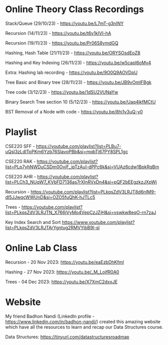 # Online Theory Class Recordings

Stack/Queue (29/10/23) - https://youtu.be/L7mT-g3nINY

Recursion (14/11/23) -  https://youtu.be/t6v1kIVI-hA 

Recursion (19/11/23) - https://youtu.be/Pr06S8ymdGQ 

Hashing, Hash Table (21/11/23) - https://youtu.be/ORYSOsdEoZ8 

Hashing and Key Indexing (26/11/23) - https://youtu.be/w5capl6oMy4  

Extra: Hashing lab recording - https://youtu.be/9O0Q9AOVDpU 

Tree Basic and Binary tree (28/11/23) - https://youtu.be/JB9vOmIFBgk 

Tree code (3/12/23) -  https://youtu.be/1dSU2VUNaYw 

Binary Search Tree section 10 (5/12/23) - https://youtu.be/Uaq4jkfMCtU 

BST Removal of a Node with code - https://youtu.be/8hi1v3uQ-y0

# Playlist

CSE220 SFF -
https://youtube.com/playlist?list=PLBu7-uQsI3zLdlToPKm6Yzb76SlavoPBb&si=mqbTi67PY8SPL1gc

CSE220 RAK - https://youtube.com/playlist?list=PLp7yhNWDuCSDm0OvjF_jpTzAuI-dPPc6k&si=VUAz6cdw1BpkRqBm

CSE220 AHR -
https://youtube.com/playlist?list=PLCh3_NUqW7_KVbFD7136as7rXInRVxDn4&si=pQF2bEEgzkzJXpWj

Recursion - https://youtube.com/playlist?list=PLkqsZdV3LRJT8d6nlM9-dI5JJwqcWWUnD&si=OZO5fuQhK-hJTLc5

Trees - https://youtube.com/playlist?list=PLkqsZdV3LRJTN_X766jVyMo4VepCzJZjH&si=vswkw8eqO-rn7zaJ

Key Index Search and Sort https://www.youtube.com/playlist?list=PLkqsZdV3LRJTArYgntug2RMVYibB9l-sI

# Online Lab Class

Recursion - 20 Nov 2023:
https://youtu.be/eaEzbDhKfmI

Hashing - 27 Nov 2023:
https://youtu.be/_M_LoifR0A0

Trees - 04 Dec 2023:
https://youtu.be/X7XmC2dxxJE

# Website

My friend Badhon Nandi (LinkedIn profile - https://www.linkedin.com/in/badhon-nandi/) created this amazing website which have all the resources to learn and recap our Data Structures course.

Data Structures:
https://tinyurl.com/datastructuresroadmap
